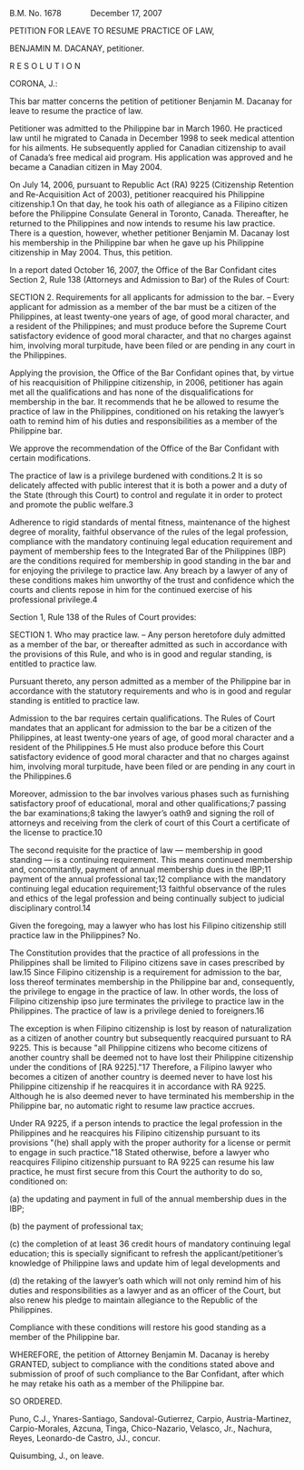 B.M. No. 1678             December 17, 2007

  

PETITION FOR LEAVE TO RESUME PRACTICE OF LAW,

BENJAMIN M. DACANAY, petitioner.

  

R E S O L U T I O N

  

CORONA, J.:

  

This bar matter concerns the petition of petitioner Benjamin M. Dacanay for leave to resume the practice of law.

  

Petitioner was admitted to the Philippine bar in March 1960. He practiced law until he migrated to Canada in December 1998 to seek medical attention for his ailments. He subsequently applied for Canadian citizenship to avail of Canada’s free medical aid program. His application was approved and he became a Canadian citizen in May 2004.

  

On July 14, 2006, pursuant to Republic Act (RA) 9225 (Citizenship Retention and Re-Acquisition Act of 2003), petitioner reacquired his Philippine citizenship.1 On that day, he took his oath of allegiance as a Filipino citizen before the Philippine Consulate General in Toronto, Canada. Thereafter, he returned to the Philippines and now intends to resume his law practice. There is a question, however, whether petitioner Benjamin M. Dacanay lost his membership in the Philippine bar when he gave up his Philippine citizenship in May 2004. Thus, this petition.

  

In a report dated October 16, 2007, the Office of the Bar Confidant cites Section 2, Rule 138 (Attorneys and Admission to Bar) of the Rules of Court:

  

SECTION 2. Requirements for all applicants for admission to the bar. – Every applicant for admission as a member of the bar must be a citizen of the Philippines, at least twenty-one years of age, of good moral character, and a resident of the Philippines; and must produce before the Supreme Court satisfactory evidence of good moral character, and that no charges against him, involving moral turpitude, have been filed or are pending in any court in the Philippines.

  

Applying the provision, the Office of the Bar Confidant opines that, by virtue of his reacquisition of Philippine citizenship, in 2006, petitioner has again met all the qualifications and has none of the disqualifications for membership in the bar. It recommends that he be allowed to resume the practice of law in the Philippines, conditioned on his retaking the lawyer’s oath to remind him of his duties and responsibilities as a member of the Philippine bar.

  

We approve the recommendation of the Office of the Bar Confidant with certain modifications.

  

The practice of law is a privilege burdened with conditions.2 It is so delicately affected with public interest that it is both a power and a duty of the State (through this Court) to control and regulate it in order to protect and promote the public welfare.3

  

Adherence to rigid standards of mental fitness, maintenance of the highest degree of morality, faithful observance of the rules of the legal profession, compliance with the mandatory continuing legal education requirement and payment of membership fees to the Integrated Bar of the Philippines (IBP) are the conditions required for membership in good standing in the bar and for enjoying the privilege to practice law. Any breach by a lawyer of any of these conditions makes him unworthy of the trust and confidence which the courts and clients repose in him for the continued exercise of his professional privilege.4

  

Section 1, Rule 138 of the Rules of Court provides:

  

SECTION 1. Who may practice law. – Any person heretofore duly admitted as a member of the bar, or thereafter admitted as such in accordance with the provisions of this Rule, and who is in good and regular standing, is entitled to practice law.

  

Pursuant thereto, any person admitted as a member of the Philippine bar in accordance with the statutory requirements and who is in good and regular standing is entitled to practice law.

  

Admission to the bar requires certain qualifications. The Rules of Court mandates that an applicant for admission to the bar be a citizen of the Philippines, at least twenty-one years of age, of good moral character and a resident of the Philippines.5 He must also produce before this Court satisfactory evidence of good moral character and that no charges against him, involving moral turpitude, have been filed or are pending in any court in the Philippines.6

  

Moreover, admission to the bar involves various phases such as furnishing satisfactory proof of educational, moral and other qualifications;7 passing the bar examinations;8 taking the lawyer’s oath9 and signing the roll of attorneys and receiving from the clerk of court of this Court a certificate of the license to practice.10

  

The second requisite for the practice of law ― membership in good standing ― is a continuing requirement. This means continued membership and, concomitantly, payment of annual membership dues in the IBP;11 payment of the annual professional tax;12 compliance with the mandatory continuing legal education requirement;13 faithful observance of the rules and ethics of the legal profession and being continually subject to judicial disciplinary control.14

  

Given the foregoing, may a lawyer who has lost his Filipino citizenship still practice law in the Philippines? No.

  

The Constitution provides that the practice of all professions in the Philippines shall be limited to Filipino citizens save in cases prescribed by law.15 Since Filipino citizenship is a requirement for admission to the bar, loss thereof terminates membership in the Philippine bar and, consequently, the privilege to engage in the practice of law. In other words, the loss of Filipino citizenship ipso jure terminates the privilege to practice law in the Philippines. The practice of law is a privilege denied to foreigners.16

  

The exception is when Filipino citizenship is lost by reason of naturalization as a citizen of another country but subsequently reacquired pursuant to RA 9225. This is because "all Philippine citizens who become citizens of another country shall be deemed not to have lost their Philippine citizenship under the conditions of [RA 9225]."17 Therefore, a Filipino lawyer who becomes a citizen of another country is deemed never to have lost his Philippine citizenship if he reacquires it in accordance with RA 9225. Although he is also deemed never to have terminated his membership in the Philippine bar, no automatic right to resume law practice accrues.

  

Under RA 9225, if a person intends to practice the legal profession in the Philippines and he reacquires his Filipino citizenship pursuant to its provisions "(he) shall apply with the proper authority for a license or permit to engage in such practice."18 Stated otherwise, before a lawyer who reacquires Filipino citizenship pursuant to RA 9225 can resume his law practice, he must first secure from this Court the authority to do so, conditioned on:

  

(a) the updating and payment in full of the annual membership dues in the IBP;

  

(b) the payment of professional tax;

  

(c) the completion of at least 36 credit hours of mandatory continuing legal education; this is specially significant to refresh the applicant/petitioner’s knowledge of Philippine laws and update him of legal developments and

  

(d) the retaking of the lawyer’s oath which will not only remind him of his duties and responsibilities as a lawyer and as an officer of the Court, but also renew his pledge to maintain allegiance to the Republic of the Philippines.

  

Compliance with these conditions will restore his good standing as a member of the Philippine bar.

  

WHEREFORE, the petition of Attorney Benjamin M. Dacanay is hereby GRANTED, subject to compliance with the conditions stated above and submission of proof of such compliance to the Bar Confidant, after which he may retake his oath as a member of the Philippine bar.

  

SO ORDERED.

  

Puno, C.J., Ynares-Santiago, Sandoval-Gutierrez, Carpio, Austria-Martinez, Carpio-Morales, Azcuna, Tinga, Chico-Nazario, Velasco, Jr., Nachura, Reyes, Leonardo-de Castro, JJ., concur.

Quisumbing, J., on leave.